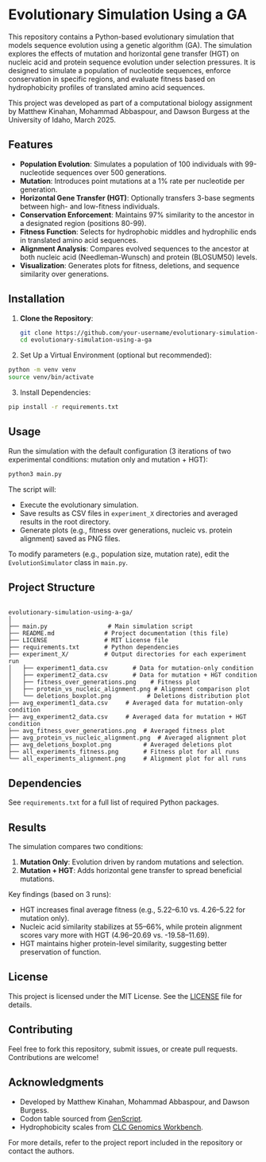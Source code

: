 # Evolutionary Simulation Using a GA

This repository contains a Python-based evolutionary simulation that models sequence evolution using a genetic algorithm (GA). The simulation explores the effects of mutation and horizontal gene transfer (HGT) on nucleic acid and protein sequence evolution under selection pressures. It is designed to simulate a population of nucleotide sequences, enforce conservation in specific regions, and evaluate fitness based on hydrophobicity profiles of translated amino acid sequences.

This project was developed as part of a computational biology assignment by Matthew Kinahan, Mohammad Abbaspour, and Dawson Burgess at the University of Idaho, March 2025.

## Features

- **Population Evolution**: Simulates a population of 100 individuals with 99-nucleotide sequences over 500 generations.
- **Mutation**: Introduces point mutations at a 1% rate per nucleotide per generation.
- **Horizontal Gene Transfer (HGT)**: Optionally transfers 3-base segments between high- and low-fitness individuals.
- **Conservation Enforcement**: Maintains 97% similarity to the ancestor in a designated region (positions 80-99).
- **Fitness Function**: Selects for hydrophobic middles and hydrophilic ends in translated amino acid sequences.
- **Alignment Analysis**: Compares evolved sequences to the ancestor at both nucleic acid (Needleman-Wunsch) and protein (BLOSUM50) levels.
- **Visualization**: Generates plots for fitness, deletions, and sequence similarity over generations.

## Installation

1. **Clone the Repository**:

   ```bash
   git clone https://github.com/your-username/evolutionary-simulation-using-a-ga.git
   cd evolutionary-simulation-using-a-ga
   ```

2. Set Up a Virtual Environment (optional but recommended):

  ```bash
  python -m venv venv
  source venv/bin/activate
  ```

3. Install Dependencies:

  ```bash
  pip install -r requirements.txt
  ```

## Usage

Run the simulation with the default configuration (3 iterations of two experimental conditions: mutation only and mutation + HGT):

  ```bash
  python3 main.py
  ```

The script will:

- Execute the evolutionary simulation.
- Save results as CSV files in `experiment_X` directories and averaged results in the root directory.
- Generate plots (e.g., fitness over generations, nucleic vs. protein alignment) saved as PNG files.

To modify parameters (e.g., population size, mutation rate), edit the `EvolutionSimulator` class in `main.py`.

## Project Structure

```

evolutionary-simulation-using-a-ga/
│
├── main.py                 # Main simulation script
├── README.md              # Project documentation (this file)
├── LICENSE                # MIT License file
├── requirements.txt       # Python dependencies
├── experiment_X/          # Output directories for each experiment run
│   ├── experiment1_data.csv       # Data for mutation-only condition
│   ├── experiment2_data.csv       # Data for mutation + HGT condition
│   ├── fitness_over_generations.png    # Fitness plot
│   ├── protein_vs_nucleic_alignment.png # Alignment comparison plot
│   └── deletions_boxplot.png          # Deletions distribution plot
├── avg_experiment1_data.csv     # Averaged data for mutation-only condition
├── avg_experiment2_data.csv     # Averaged data for mutation + HGT condition
├── avg_fitness_over_generations.png  # Averaged fitness plot
├── avg_protein_vs_nucleic_alignment.png  # Averaged alignment plot
├── avg_deletions_boxplot.png         # Averaged deletions plot
├── all_experiments_fitness.png       # Fitness plot for all runs
└── all_experiments_alignment.png     # Alignment plot for all runs
```

## Dependencies

See `requirements.txt` for a full list of required Python packages.

## Results

The simulation compares two conditions:

1. **Mutation Only**: Evolution driven by random mutations and selection.
2. **Mutation + HGT**: Adds horizontal gene transfer to spread beneficial mutations.

Key findings (based on 3 runs):

- HGT increases final average fitness (e.g., 5.22–6.10 vs. 4.26–5.22 for mutation only).
- Nucleic acid similarity stabilizes at 55–66%, while protein alignment scores vary more with HGT (4.96–20.69 vs. -19.58–11.69).
- HGT maintains higher protein-level similarity, suggesting better preservation of function.

## License

This project is licensed under the MIT License. See the [LICENSE](LICENSE) file for details.

## Contributing

Feel free to fork this repository, submit issues, or create pull requests. Contributions are welcome!

## Acknowledgments

- Developed by Matthew Kinahan, Mohammad Abbaspour, and Dawson Burgess.
- Codon table sourced from [GenScript](https://www.genscript.com/tools/codon-table).
- Hydrophobicity scales from [CLC Genomics Workbench](https://www.qiagenbioinformatics.com/).

For more details, refer to the project report included in the repository or contact the authors.
